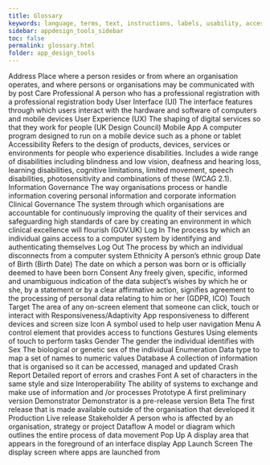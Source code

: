 ```yaml
---
title: Glossary
keywords: language, terms, text, instructions, labels, usability, accessibility, standards
sidebar: appdesign_tools_sidebar
toc: false
permalink: glossary.html
folder: app_design_tools 
---
```


Address
Place where a person resides or from where an organisation operates, and where persons or organisations may be communicated with by post
Care Professional
A person who has a professional registration with a professional registration body
User Interface (UI)
The interface features through which users interact with the hardware and software of computers and mobile devices
User Experience (UX)
The shaping of digital services so that they work for people (UK Design Council)
Mobile App
A computer program designed to run on a mobile device such as a phone or tablet
Accessibility
Refers to the design of products, devices, services or environments for people who experience disabilities. Includes a wide range of disabilities including blindness and low vision, deafness and hearing loss, learning disabilities, cognitive limitations, limited movement, speech disabilities, photosensitivity and combinations of these (WCAG 2.1).
Information Governance
The way organisations process or handle information covering personal information and corporate information
Clinical Governance
The system through which organisations are accountable for continuously improving the quality of their services and safeguarding high standards of care by creating an environment in which clinical excellence will flourish (GOV.UK)
Log In
The process by which an individual gains access to a computer system by identifying and authenticating themselves
Log Out
The process by which an individual disconnects from a computer system
Ethnicity
A person’s ethnic group
Date of Birth (Birth Date)
The date on which a person was born or is officially deemed to have been born
Consent
Any freely given, specific, informed and unambiguous indication of the data subject’s wishes by which he or she, by a statement or by a clear affirmative action, signifies agreement to the processing of personal data relating to him or her (GDPR, ICO)
Touch Target
The area of any on-screen element that someone can click, touch or interact with
Responsiveness/Adaptivity
App responsiveness to different devices and screen size
Icon
A symbol used to help user navigation
Menu
A control element that provides access to functions
Gestures
Using elements of touch to perform tasks
Gender
The gender the individual identifies with
Sex
The biological or genetic sex of the individual
Enumeration
Data type to map a set of names to numeric values
Database
A collection of information that is organised so it can be accessed, managed and updated
Crash Report
Detailed report of errors and crashes
Font
A set of characters in the same style and size
Interoperability
The ability of systems to exchange and make use of information and /or processes
Prototype
A first preliminary version
Demonstrator
Demonstrator is a pre-release version
Beta
The first release that is made available outside of the organisation that developed it
Production
Live release
Stakeholder
A person who is affected by an organisation, strategy or project
Dataflow
A model or diagram which outlines the entire process of data movement
Pop Up
A display area that appears in the foreground of an interface display
App Launch Screen
The display screen where apps are launched from